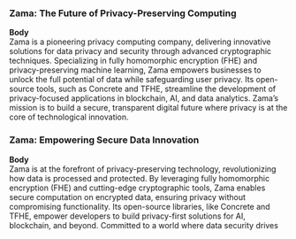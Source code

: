 ### Zama: The Future of Privacy-Preserving Computing

**Body**  
Zama is a pioneering privacy computing company, delivering innovative solutions for data privacy and security through advanced cryptographic techniques. Specializing in fully homomorphic encryption (FHE) and privacy-preserving machine learning, Zama empowers businesses to unlock the full potential of data while safeguarding user privacy. Its open-source tools, such as Concrete and TFHE, streamline the development of privacy-focused applications in blockchain, AI, and data analytics. Zama’s mission is to build a secure, transparent digital future where privacy is at the core of technological innovation.

### Zama: Empowering Secure Data Innovation

**Body**  
Zama is at the forefront of privacy-preserving technology, revolutionizing how data is processed and protected. By leveraging fully homomorphic encryption (FHE) and cutting-edge cryptographic tools, Zama enables secure computation on encrypted data, ensuring privacy without compromising functionality. Its open-source libraries, like Concrete and TFHE, empower developers to build privacy-first solutions for AI, blockchain, and beyond. Committed to a world where data security drives